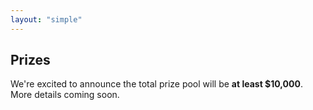 ```yaml
---
layout: "simple"
---
```


## Prizes
We're excited to announce the total prize pool will be **at least $10,000**. More details coming soon.